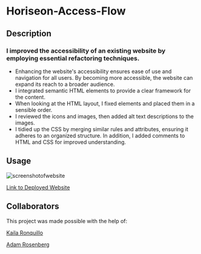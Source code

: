 # Horiseon-Access-Flow

## Description

### I improved the accessibility of an existing website by employing essential refactoring techniques.
 - Enhancing the website's accessibility ensures ease of use and navigation for all users. By becoming more accessible, the website can expand its reach to a broader audience.
 - I integrated semantic HTML elements to provide a clear framework for the content.
 - When looking at the HTML layout, I fixed elements and placed them in a sensible order.
 - I reviewed the icons and images, then added alt text descriptions to the images.
 - I tidied up the CSS by merging similar rules and attributes, ensuring it adheres to an organized structure. In addition, I added comments to HTML and CSS for improved understanding.

## Usage

![screenshotofwebsite](./assets/images/screenshot-of-website.png)

[Link to Deployed Website](https://jordangwiz.github.io/Horiseon-access-flow/)

## Collaborators

This project was made possible with the help of:

[Kaila Ronquillo](https://github.com/girlnotfound)


[Adam Rosenberg](https://github.com/AcoderRose)
